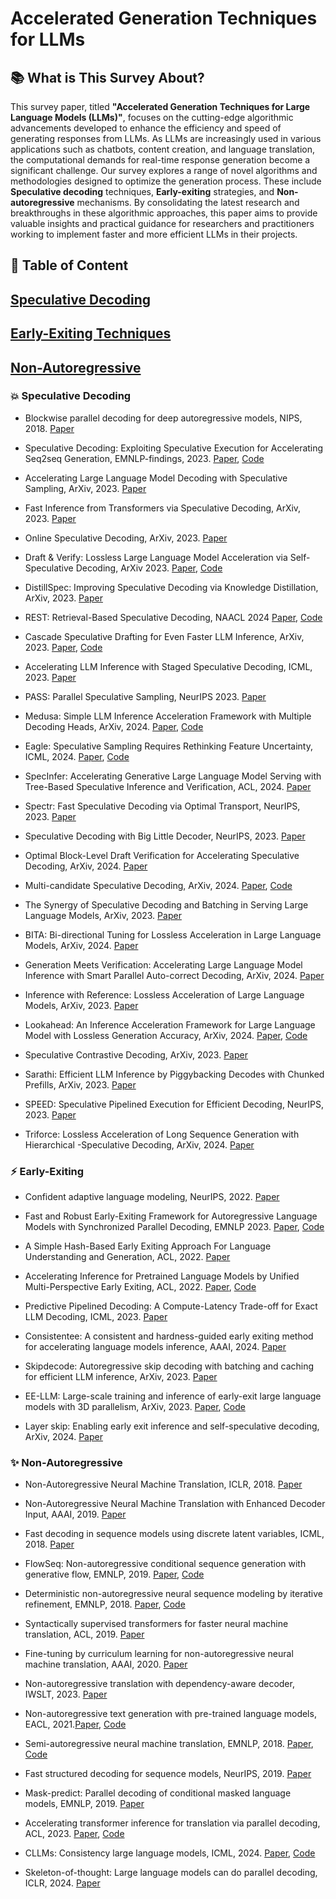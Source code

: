 # Accelerated Generation Techniques for LLMs



## 📚 What is This Survey About?

This survey paper, titled **"Accelerated Generation Techniques for Large Language Models (LLMs)"**, focuses on the cutting-edge algorithmic advancements developed to enhance the efficiency and speed of generating responses from LLMs. As LLMs are increasingly used in various applications such as chatbots, content creation, and language translation, the computational demands for real-time response generation become a significant challenge. Our survey explores a range of novel algorithms and methodologies designed to optimize the generation process. These include **Speculative decoding** techniques, **Early-exiting**  strategies, and **Non-autoregressive** mechanisms. By consolidating the latest research and breakthroughs in these algorithmic approaches, this paper aims to provide valuable insights and practical guidance for researchers and practitioners working to implement faster and more efficient LLMs in their projects.


## 📖 Table of Content

## [Speculative Decoding](Speculative-Decoding)
## [Early-Exiting Techniques](Early-Exiting)
## [Non-Autoregressive](Non-Autoregressive)


### 💥 Speculative Decoding

- Blockwise parallel decoding for deep autoregressive models, NIPS, 2018. [Paper](https://arxiv.org/abs/1811.03115)

- Speculative Decoding: Exploiting Speculative Execution for Accelerating Seq2seq Generation, EMNLP-findings, 2023. [Paper](https://aclanthology.org/2023.findings-emnlp.257.pdf), [Code](https://github.com/hemingkx/SpecDec)

- Accelerating Large Language Model Decoding with Speculative Sampling, ArXiv, 2023. [Paper](https://arxiv.org/abs/2302.01318)
- Fast Inference from Transformers via Speculative Decoding, ArXiv, 2023. [Paper](https://arxiv.org/abs/2211.17192)

- Online Speculative Decoding, ArXiv, 2023. [Paper](https://arxiv.org/abs/2310.07177)

- Draft & Verify: Lossless Large Language Model Acceleration via Self-Speculative Decoding, ArXiv 2023. [Paper](https://arxiv.org/abs/2309.08168), [Code](https://github.com/dilab-zju/self-speculative-decoding)

- DistillSpec: Improving Speculative Decoding via Knowledge Distillation, ArXiv, 2023. [Paper](https://arxiv.org/abs/2310.08461)

- REST: Retrieval-Based Speculative Decoding, NAACL 2024 [Paper](https://arxiv.org/abs/2311.08252), [Code](https://github.com/FasterDecoding/REST)

- Cascade Speculative Drafting for Even Faster LLM Inference, ArXiv, 2023. [Paper](https://arxiv.org/abs/2312.11462), [Code](https://github.com/lfsszd/CS-Drafting)

- Accelerating LLM Inference with Staged Speculative Decoding, ICML, 2023. [Paper](https://arxiv.org/abs/2308.04623)

- PASS: Parallel Speculative Sampling, NeurIPS 2023. [Paper](https://arxiv.org/abs/2311.13581)

- Medusa: Simple LLM Inference Acceleration Framework with Multiple Decoding Heads, ArXiv, 2024. [Paper](https://arxiv.org/abs/2401.10774), [Code](https://github.com/FasterDecoding/Medusa?tab=readme-ov-file)

- Eagle: Speculative Sampling Requires Rethinking Feature Uncertainty, ICML, 2024. [Paper](arxiv.org/abs/2401.15077), [Code](https://github.com/SafeAILab/EAGLE)

- SpecInfer: Accelerating Generative Large Language Model Serving with Tree-Based Speculative Inference and Verification, ACL, 2024. [Paper](https://arxiv.org/abs/2305.09781)

- Spectr: Fast Speculative Decoding via Optimal Transport, NeurIPS, 2023. [Paper](https://arxiv.org/abs/2310.15141)

- Speculative Decoding with Big Little Decoder, NeurIPS, 2023. [Paper](https://arxiv.org/abs/2302.07863)

- Optimal Block-Level Draft Verification for Accelerating Speculative Decoding, ArXiv, 2024. [Paper](https://arxiv.org/abs/2403.10444)

- Multi-candidate Speculative Decoding, ArXiv, 2024. [Paper](https://arxiv.org/abs/2401.06706), [Code](https://github.com/NJUNLP/MCSD/tree/main/MCSD)

- The Synergy of Speculative Decoding and Batching in Serving Large Language Models, ArXiv, 2023. [Paper](https://arxiv.org/abs/2310.18813)

- BITA: Bi-directional Tuning for Lossless Acceleration in Large Language Models, ArXiv, 2024. [Paper](https://arxiv.org/abs/2401.12522)

- Generation Meets Verification: Accelerating Large Language Model Inference with Smart Parallel Auto-correct Decoding, ArXiv, 2024. [Paper](https://arxiv.org/abs/2402.11809)

- Inference with Reference: Lossless Acceleration of Large Language Models, ArXiv, 2023. [Paper](https://arxiv.org/abs/2304.04487)

- Lookahead: An Inference Acceleration Framework for Large Language Model with Lossless Generation Accuracy, ArXiv, 2024. [Paper](https://arxiv.org/abs/2312.12728), [Code](https://github.com/alipay/PainlessInferenceAcceleration)

- Speculative Contrastive Decoding, ArXiv, 2023. [Paper](https://arxiv.org/abs/2311.08981)

- Sarathi: Efficient LLM Inference by Piggybacking Decodes with Chunked Prefills, ArXiv, 2023. [Paper](https://arxiv.org/abs/2308.16369)

- SPEED: Speculative Pipelined Execution for Efficient Decoding, NeurIPS, 2023. [Paper](https://arxiv.org/abs/2310.12072)

- Triforce: Lossless Acceleration of Long Sequence Generation with Hierarchical -Speculative Decoding, ArXiv, 2024. [Paper](https://arxiv.org/abs/2404.11912)


### ⚡ Early-Exiting

- Confident adaptive language modeling, NeurIPS, 2022. [Paper](https://arxiv.org/abs/2207.07061)


- Fast and Robust Early-Exiting Framework for Autoregressive Language Models with Synchronized Parallel Decoding, EMNLP 2023. [Paper](https://aclanthology.org/2023.emnlp-main.362), [Code](https://github.com/raymin0223/fast_robust_early_exit)

- A Simple Hash-Based Early Exiting Approach For Language Understanding and Generation, ACL, 2022. [Paper](https://arxiv.org/abs/2203.01670)

- Accelerating Inference for Pretrained Language Models by Unified Multi-Perspective Early Exiting, ACL, 2022. [Paper](https://aclanthology.org/2022.coling-1.414.pdf), [Code](https://github.com/JunKong5/MPEE)

- Predictive Pipelined Decoding: A Compute-Latency Trade-off for Exact LLM Decoding, ICML, 2023. [Paper](https://arxiv.org/abs/2307.05908)

- Consistentee: A consistent and hardness-guided early exiting method for accelerating language models inference, AAAI, 2024. [Paper](https://arxiv.org/abs/2312.11882)

- Skipdecode: Autoregressive skip decoding with batching and caching for efficient LLM inference, ArXiv, 2023. [Paper](https://arxiv.org/abs/2307.02628)

- EE-LLM: Large-scale training and inference of early-exit large language models with 3D parallelism, ArXiv, 2023. [Paper](https://arxiv.org/abs/2312.04916), [Code](https://github.com/pan-x-c/EE-LLM)

- Layer skip: Enabling early exit inference and self-speculative decoding, ArXiv, 2024. [Paper](https://arxiv.org/abs/2404.16710)


### ✨  Non-Autoregressive

- Non-Autoregressive Neural Machine Translation, ICLR, 2018. [Paper](https://arxiv.org/abs/1711.02281)

- Non-Autoregressive Neural Machine Translation with Enhanced Decoder Input, AAAI, 2019. [Paper](https://arxiv.org/abs/1812.09664)

- Fast decoding in sequence models using discrete latent variables, ICML, 2018. [Paper](https://arxiv.org/abs/1803.03382)

- FlowSeq: Non-autoregressive conditional sequence generation with generative flow, EMNLP, 2019. [Paper](https://arxiv.org/abs/1909.02480), [Code](https://github.com/XuezheMax/flowseq)

- Deterministic non-autoregressive neural sequence modeling by iterative refinement, EMNLP, 2018. [Paper](https://arxiv.org/abs/1802.06901), [Code](https://github.com/nyu-dl/dl4mt-nonauto)

- Syntactically supervised transformers for faster neural machine translation, ACL, 2019. [Paper](https://aclanthology.org/P19-1122/)

- Fine-tuning by curriculum learning for non-autoregressive neural machine translation, AAAI, 2020. [Paper](https://arxiv.org/abs/1911.08717)

- Non-autoregressive translation with dependency-aware decoder, IWSLT, 2023. [Paper](https://aclanthology.org/2023.iwslt-1.47/)

- Non-autoregressive text generation with pre-trained language models, EACL, 2021.[Paper](https://arxiv.org/abs/2102.08220), [Code](https://github.com/yxuansu/NAG-BERT)

- Semi-autoregressive neural machine translation, EMNLP, 2018. [Paper](https://arxiv.org/abs/1808.08583), [Code](https://github.com/chqiwang/sa-nmt)

- Fast structured decoding for sequence models, NeurIPS, 2019. [Paper](https://arxiv.org/abs/1910.11555)

- Mask-predict: Parallel decoding of conditional masked language models, EMNLP, 2019. [Paper](https://arxiv.org/abs/1904.09324)

- Accelerating transformer inference for translation via parallel decoding, ACL, 2023. [Paper](https://arxiv.org/abs/2305.10427), [Code](https://github.com/teelinsan/parallel-decoding)

- CLLMs: Consistency large language models, ICML, 2024. [Paper](http://arxiv.org/abs/2403.00835), [Code](https://github.com/hao-ai-lab/Consistency_LLM)

- Skeleton-of-thought: Large language models can do parallel decoding, ICLR, 2024. [Paper](https://arxiv.org/abs/2307.15337)
